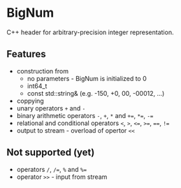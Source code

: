 # BigNum
C++ header for arbitrary-precision integer representation.

## Features
* construction from
  * no parameters - BigNum is initialized to 0
  * int64_t
  * const std::string& (e.g. -150, +0, 00, -00012, ...)
* coppying
* unary operators `+` and `-`
* binary arithmetic operators `-`, `+`, `*` and `+=`, `*=`, `-=`
* relational and conditional operators `<`, `>`, `<=`, `>=`, `==`, `!=`
* output to stream - overload of opertor `<<`

## Not supported (yet)
* operators `/`, `/=`, `%` and `%=`
* operator `>>` - input from stream
